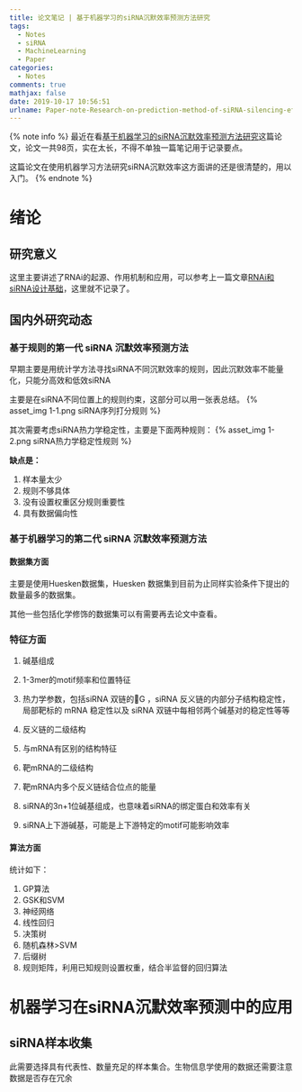 ```yaml
---
title: 论文笔记 | 基于机器学习的siRNA沉默效率预测方法研究
tags:
  - Notes
  - siRNA
  - MachineLearning
  - Paper
categories:
  - Notes
comments: true
mathjax: false
date: 2019-10-17 10:56:51
urlname: Paper-note-Research-on-prediction-method-of-siRNA-silencing-efficiency-based-on-machine-learning
---
```


<meta name="referrer" content="no-referrer" />

{% note info %}
最近在看[基于机器学习的siRNA沉默效率预测方法研究](https://kns.cnki.net/KCMS/detail/detail.aspx?dbcode=CDFD&dbname=CDFDLAST2017&filename=1017152231.nh)这篇论文，论文一共98页，实在太长，不得不单独一篇笔记用于记录要点。

这篇论文在使用机器学习方法研究siRNA沉默效率这方面讲的还是很清楚的，用以入门。
{% endnote %}
<!--more-->

# 绪论
## 研究意义
这里主要讲述了RNAi的起源、作用机制和应用，可以参考上一篇文章[RNAi和siRNA设计基础](https://hanielxx.com/Notes/2019-10-01-basic-knowledge-of-RNAi.html)，这里就不记录了。

## 国内外研究动态
### 基于规则的第一代 siRNA 沉默效率预测方法
早期主要是用统计学方法寻找siRNA不同沉默效率的规则，因此沉默效率不能量化，只能分高效和低效siRNA

主要是在siRNA不同位置上的规则约束，这部分可以用一张表总结。
{% asset_img 1-1.png siRNA序列打分规则 %}

其次需要考虑siRNA热力学稳定性，主要是下面两种规则：
{% asset_img 1-2.png siRNA热力学稳定性规则 %}

**缺点是：**
1. 样本量太少
1. 规则不够具体
1. 没有设置权重区分规则重要性
1. 具有数据偏向性
### 基于机器学习的第二代 siRNA 沉默效率预测方法

#### 数据集方面
主要是使用Huesken数据集，Huesken 数据集到目前为止同样实验条件下提出的数量最多的数据集。

其他一些包括化学修饰的数据集可以有需要再去论文中查看。

### 特征方面
1. 碱基组成
1. 1-3mer的motif频率和位置特征

1. 热力学参数，包括siRNA 双链的G ，siRNA 反义链的内部分子结构稳定性，局部靶标的 mRNA 稳定性以及 siRNA 双链中每相邻两个碱基对的稳定性等等
1. 反义链的二级结构
1. 与mRNA有区别的结构特征
1. 靶mRNA的二级结构
1. 靶mRNA内多个反义链结合位点的能量

1. siRNA的3n+1位碱基组成，也意味着siRNA的绑定蛋白和效率有关
1. siRNA上下游碱基，可能是上下游特定的motif可能影响效率


#### 算法方面
统计如下：
1. GP算法
1. GSK和SVM
1. 神经网络
1. 线性回归
1. 决策树
1. 随机森林\>SVM
1. 后缀树
1. 规则矩阵，利用已知规则设置权重，结合半监督的回归算法

# 机器学习在siRNA沉默效率预测中的应用

## siRNA样本收集
此需要选择具有代表性、数量充足的样本集合。生物信息学使用的数据还需要注意数据是否存在冗余


